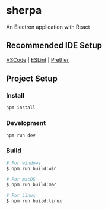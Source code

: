 # sherpa

An Electron application with React

## Recommended IDE Setup

[VSCode](https://code.visualstudio.com/) | [ESLint](https://marketplace.visualstudio.com/items?itemName=dbaeumer.vscode-eslint) | [Prettier](https://marketplace.visualstudio.com/items?itemName=esbenp.prettier-vscode)

## Project Setup

### Install

```bash
npm install
```

### Development

```bash
npm run dev
```

### Build

```bash
# For windows
$ npm run build:win

# For macOS
$ npm run build:mac

# For Linux
$ npm run build:linux
```
